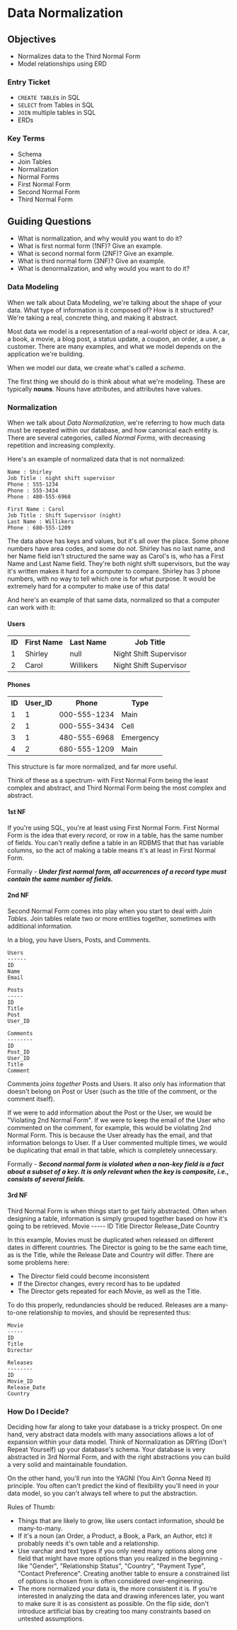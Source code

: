# Data Normalization

## Objectives

* Normalizes data to the Third Normal Form
* Model relationships using ERD

### Entry Ticket

* `CREATE TABLE`s in SQL
* `SELECT` from Tables in SQL
* `JOIN` multiple tables in SQL
* ERDs

### Key Terms

- Schema
- Join Tables
- Normalization
- Normal Forms
- First Normal Form
- Second Normal Form
- Third Normal Form

## Guiding Questions

* What is normalization, and why would you want to do it?
* What is first normal form (1NF)? Give an example.
* What is second normal form (2NF)? Give an example.
* What is third normal form (3NF)? Give an example.
* What is denormalization, and why would you want to do it?

### Data Modeling

When we talk about Data Modeling, we're talking about the shape of your data. What type of information is it composed of? How is it structured? We're taking a real, concrete thing, and making it abstract.

Most data we model is a representation of a real-world object or idea. A car, a book, a movie, a blog post, a status update, a coupon, an order, a user, a customer. There are many examples, and what we model depends on the application we're building.

When we model our data, we create what's called a _schema_.

The first thing we should do is think about what we're modeling. These are typically **nouns**. Nouns have attributes, and attributes have values.

### Normalization

When we talk about _Data Normalization_, we're referring to how much data must be repeated within our database, and how canonical each entity is. There are several categories, called _Normal Forms_, with decreasing repetition and increasing complexity.

Here's an example of normalized data that is not normalized:

    Name : Shirley
    Job Title : night shift supervisor
    Phone : 555-1234
    Phone : 555-3434
    Phone : 480-555-6968

    First Name : Carol
    Job Title : Shift Supervisor (night)
    Last Name : Willikers
    Phone : 680-555-1209

The data above has keys and values, but it's all over the place. Some phone numbers have area codes, and some do not. Shirley has no last name, and her Name field isn't structured the same way as Carol's is, who has a First Name and Last Name field. They're both night shift supervisors, but the way it's written makes it hard for a computer to compare. Shirley has 3 phone numbers, with no way to tell which one is for what purpose. It would be extremely hard for a computer to make use of this data!


And here's an example of that same data, normalized so that a computer can work with it:

#### Users

<table>
  <tr>
    <th>ID</th>
    <th>First Name</th>
    <th>Last Name</th>
    <th>Job Title</th>
  </tr>
  <tr>
    <td>1</td>
    <td>Shirley</td>
    <td>null</td>
    <td>Night Shift Supervisor</td>
  </tr>
  <tr>
    <td>2</td>
    <td>Carol</td>
    <td>Willikers</td>
    <td>Night Shift Supervisor</td>
  </tr>
</table>

#### Phones
<table>
  <tr>
    <th>ID</th>
    <th>User_ID</th>
    <th>Phone</th>
    <th>Type</th>
  </tr>
  <tr>
    <td>1</td>
    <td>1</td>
    <td>000-555-1234</td>
    <td>Main</td>
  </tr>
  <tr>
    <td>2</td>
    <td>1</td>
    <td>000-555-3434</td>
    <td>Cell</td>
  </tr>
  <tr>
    <td>3</td>
    <td>1</td>
    <td>480-555-6968</td>
    <td>Emergency</td>
  </tr>
  <tr>
    <td>4</td>
    <td>2</td>
    <td>680-555-1209</td>
    <td>Main</td>
  </tr>
</table>

This structure is far more normalized, and far more useful.

Think of these as a spectrum- with First Normal Form being the least complex and abstract, and Third Normal Form being the most complex and abstract.

#### 1st NF
If you're using SQL, you're at least using First Normal Form. First Normal Form is the idea that every _record_, or row in a table, has the same number of fields. You can't really define a table in an RDBMS that that has variable columns, so the act of making a table means it's at least in First Normal Form.

Formally - ***Under first normal form, all occurrences of a record type must contain the same number of fields.***

#### 2nd NF

Second Normal Form comes into play when you start to deal with *Join Tables*. Join tables relate two or more entities together, sometimes with additional information.

In a blog, you have Users, Posts, and Comments.

    Users
    ------
    ID
    Name
    Email

    Posts
    -----
    ID
    Title
    Post
    User_ID

    Comments
    --------
    ID
    Post_ID
    User_ID
    Title
    Comment

Comments _joins together_ Posts and Users. It also only has information that doesn't belong on Post or User (such as the title of the comment, or the comment itself).

If we were to add information about the Post or the User, we would be "Violating 2nd Normal Form". If we were to keep the email of the User who commented on the comment, for example, this would be violating 2nd Normal Form. This is because the User already has the email, and that information belongs to User. If a User commented multiple times, we would be duplicating that email in that table, which is completely unnecessary.

Formally - ***Second normal form is violated when a non-key field is a fact about a subset of a key. It is only relevant when the key is composite, i.e., consists of several fields.***

#### 3rd NF
Third Normal Form is when things start to get fairly abstracted. Often when designing a table, information is simply grouped together based on how it's going to be retrieved.
    Movie
    -----
    ID
    Title
    Director
    Release_Date
    Country

In this example, Movies must be duplicated when released on different dates in different countries. The Director is going to be the same each time, as is the Title, while the Release Date and Country will differ. There are some problems here:

* The Director field could become inconsistent
* If the Director changes, every record has to be updated
* The Director gets repeated for each Movie, as well as the Title.

To do this properly, redundancies should be reduced. Releases are a many-to-one relationship to movies, and should be represented thus:

    Movie
    -----
    ID
    Title
    Director

    Releases
    --------
    ID
    Movie_ID
    Release_Date
    Country



### How Do I Decide?

Deciding how far along to take your database is a tricky prospect. On one hand, very abstract data models with many associations allows a lot of expansion within your data model. Think of Normalization as DRYing (Don't Repeat Yourself) up your database's schema. Your database is very abstracted in 3rd Normal Form, and with the right abstractions you can build a very solid and maintainable foundation.

On the other hand, you'll run into the YAGNI (You Ain't Gonna Need It) principle. You often can't predict the kind of flexibility you'll need in your data model, so you can't always tell where to put the abstraction.

Rules of Thumb:
* Things that are likely to grow, like users contact information, should be many-to-many.
* If it's a noun (an Order, a Product, a Book, a Park, an Author, etc) it probably needs it's own table and a relationship.
* Use varchar and text types if you only need many options along one field that might have more options than you realized in the beginning - like "Gender", "Relationship Status", "Country", "Payment Type", "Contact Preference". Creating another table to ensure a constrained list of options is chosen from is often considered over-engineering.
* The more normalized your data is, the more consistent it is. If you're interested in analyzing the data and drawing inferences later, you want to make sure it is as consistent as possible. On the flip side, don't introduce artificial bias by creating too many constraints based on untested assumptions.
